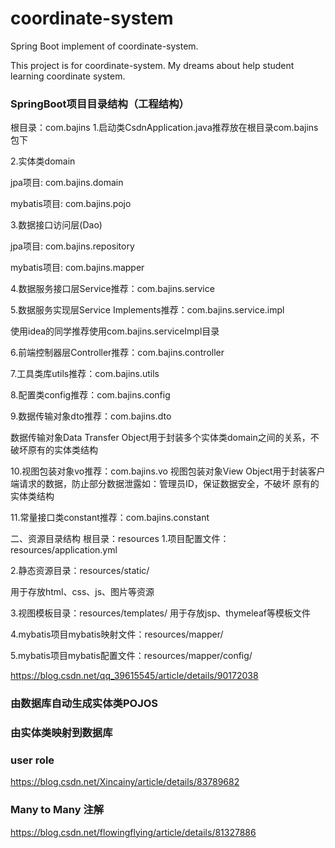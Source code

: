 # coordinate-system
Spring Boot implement of coordinate-system.


This project is for coordinate-system. My dreams about help student learning coordinate system.

### SpringBoot项目目录结构（工程结构）

根目录：com.bajins
1.启动类CsdnApplication.java推荐放在根目录com.bajins包下

2.实体类domain

jpa项目: com.bajins.domain

mybatis项目: com.bajins.pojo

3.数据接口访问层(Dao)

jpa项目: com.bajins.repository

mybatis项目: com.bajins.mapper

4.数据服务接口层Service推荐：com.bajins.service

5.数据服务实现层Service Implements推荐：com.bajins.service.impl

使用idea的同学推荐使用com.bajins.serviceImpl目录

6.前端控制器层Controller推荐：com.bajins.controller

7.工具类库utils推荐：com.bajins.utils

8.配置类config推荐：com.bajins.config

9.数据传输对象dto推荐：com.bajins.dto

数据传输对象Data Transfer Object用于封装多个实体类domain之间的关系，不破坏原有的实体类结构

10.视图包装对象vo推荐：com.bajins.vo
视图包装对象View Object用于封装客户端请求的数据，防止部分数据泄露如：管理员ID，保证数据安全，不破坏 原有的实体类结构

11.常量接口类constant推荐：com.bajins.constant

二、资源目录结构
根目录：resources
1.项目配置文件：resources/application.yml

2.静态资源目录：resources/static/

用于存放html、css、js、图片等资源

3.视图模板目录：resources/templates/
用于存放jsp、thymeleaf等模板文件

4.mybatis项目mybatis映射文件：resources/mapper/

5.mybatis项目mybatis配置文件：resources/mapper/config/

https://blog.csdn.net/qq_39615545/article/details/90172038


### 由数据库自动生成实体类POJOS


### 由实体类映射到数据库

### user role
https://blog.csdn.net/Xincainy/article/details/83789682

### Many to Many 注解
https://blog.csdn.net/flowingflying/article/details/81327886



